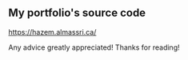 ## My portfolio's source code

https://hazem.almassri.ca/

Any advice greatly appreciated! Thanks for reading!
